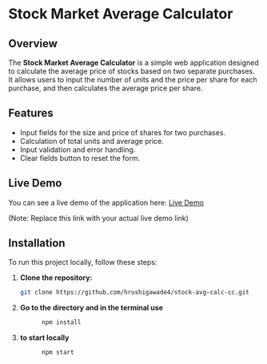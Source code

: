 # Stock Market Average Calculator

## Overview

The **Stock Market Average Calculator** is a simple web application designed to calculate the average price of stocks based on two separate purchases. It allows users to input the number of units and the price per share for each purchase, and then calculates the average price per share.

## Features

- Input fields for the size and price of shares for two purchases.
- Calculation of total units and average price.
- Input validation and error handling.
- Clear fields button to reset the form.

## Live Demo

You can see a live demo of the application here: [Live Demo](https://stock-avg-calc-cc.vercel.app/) 

(Note: Replace this link with your actual live demo link)

## Installation

To run this project locally, follow these steps:

1. **Clone the repository:**
   ```bash
   git clone https://github.com/hrushigawade4/stock-avg-calc-cc.git
2. **Go to the directory and in the terminal use**
   ```bash
         npm install
3. **to start locally**
   ```bash
         npm start
  
